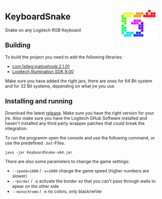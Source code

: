 <p><img align="right" width="128" height="128" src="icon.png"></p> 

#  KeyboardSnake
Snake on any Logitech RGB Keyboard

## Building 
To build the project you need to add the following libraries:
 * [com.1stleg:jnativehook:2.1.01](https://github.com/kwhat/jnativehook)
 * [Logitech Illumination SDK 9.00](https://www.logitechg.com/de-de/innovation/developer-lab.html)
 
Make sure you have added the right jars, there are ones for 64 Bit system and for 32 Bit systems, depending on what jre you use.

## Installing and running

Download the latest [release](https://github.com/joblo2213/KeyboardSnake/releases). Make sure you have the right version for your jre.
Also make sure you have the Logitech GHub Software installed and haven't installed any third party wrapper patches that could break the integration.

To run the programm open the console and use the following command, or use the predefined `.bat`-Files.
```
java -jar KeyboardSnake-x64.jar 
```

There are also some parameters to change the game settings:
 * `--speed=1000` / `-s=1000` change the game speed (higher numbers are slower)
 * `--border` / `-b` activate the border so that you can't pass through walls to apear on the other side
 * `--monochrome` / `-m` no colors, only black/white
